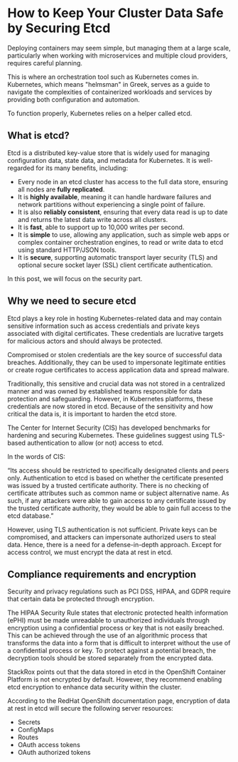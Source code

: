 # How to Keep Your Cluster Data Safe by Securing Etcd


Deploying containers may seem simple, but managing them at a large scale, particularly when working with microservices and multiple cloud providers, requires careful planning. 

This is where an orchestration tool such as Kubernetes comes in. Kubernetes, which means "helmsman" in Greek, serves as a guide to navigate the complexities of containerized workloads and services by providing both configuration and automation. 

To function properly, Kubernetes relies on a helper called etcd.


## What is etcd?
Etcd is a distributed key-value store that is widely used for managing configuration data, state data, and metadata for Kubernetes. It is well-regarded for its many benefits, including:

- Every node in an etcd cluster has access to the full data store, ensuring all nodes are **fully replicated**.
- It is **highly available**, meaning it can handle hardware failures and network partitions without experiencing a single point of failure.
- It is also **reliably consistent**, ensuring that every data read is up to date and returns the latest data write across all clusters.
- It is **fast**, able to support up to 10,000 writes per second.
- It is **simple** to use, allowing any application, such as simple web apps or complex container orchestration engines, to read or write data to etcd using standard HTTP/JSON tools.
- It is **secure**, supporting automatic transport layer security (TLS) and optional secure socket layer (SSL) client certificate authentication.

In this post, we will focus on the security part.

## Why we need to secure etcd

Etcd plays a key role in hosting Kubernetes-related data and may contain sensitive information such as access credentials and private keys associated with digital certificates. These credentials are lucrative targets for malicious actors and should always be protected. 

Compromised or stolen credentials are the key source of successful data breaches. Additionally, they can be used to impersonate legitimate entities or create rogue certificates to access application data and spread malware.

Traditionally, this sensitive and crucial data was not stored in a centralized manner and was owned by established teams responsible for data protection and safeguarding. However, in Kubernetes platforms, these credentials are now stored in etcd. Because of the sensitivity and how critical the data is, it is important to harden the etcd store.

The Center for Internet Security (CIS) has developed benchmarks for hardening and securing Kubernetes. These guidelines suggest using TLS-based authentication to allow (or not) access to etcd. 

In the words of CIS:

“Its access should be restricted to specifically designated clients and peers only. Authentication to etcd is based on whether the certificate presented was issued by a trusted certificate authority. There is no checking of certificate attributes such as common name or subject alternative name. As such, if any attackers were able to gain access to any certificate issued by the trusted certificate authority, they would be able to gain full access to the etcd database.”

However, using TLS authentication is not sufficient. Private keys can be compromised, and attackers can impersonate authorized users to steal data. Hence, there is a need for a defense-in-depth approach. Except for access control, we must encrypt the data at rest in etcd.

## Compliance requirements and encryption
Security and privacy regulations such as PCI DSS, HIPAA, and GDPR require that certain data be protected through encryption.

The HIPAA Security Rule states that electronic protected health information (ePHI) must be made unreadable to unauthorized individuals through encryption using a confidential process or key that is not easily breached. This can be achieved through the use of an algorithmic process that transforms the data into a form that is difficult to interpret without the use of a confidential process or key. To protect against a potential breach, the decryption tools should be stored separately from the encrypted data.

StackRox points out that the data stored in etcd in the OpenShift Container Platform is not encrypted by default. However, they recommend enabling etcd encryption to enhance data security within the cluster.

According to the RedHat OpenShift documentation page, encryption of data at rest in etcd will secure the following server resources:

- Secrets
- ConfigMaps
- Routes
- OAuth access tokens
- OAuth authorized tokens

